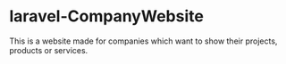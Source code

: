 # laravel-CompanyWebsite
This is a website made for companies which want to show their projects, products or services.
